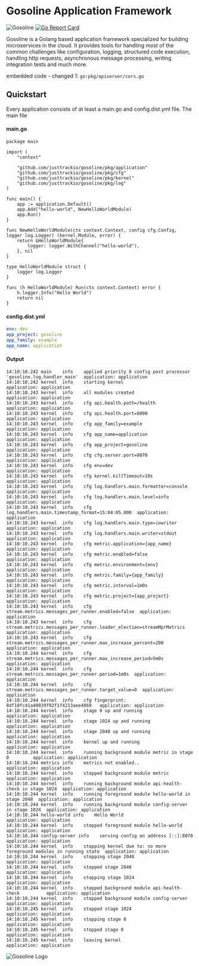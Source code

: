 # Gosoline Application Framework
![Gosoline](https://github.com/justtrackio/gosoline/workflows/Gosoline/badge.svg)
[![Go Report Card](https://goreportcard.com/badge/github.com/justtrackio/gosoline)](https://goreportcard.com/report/github.com/applike/gosoline)

Gosoline is a Golang based application framework specialized for building 
microservices in the cloud. It provides tools for handling most of the common
challenges like configuration, logging, structured code execution, handling
http requests, asynchronous message processing, writing integration tests and 
much more.

embedded code - changed 1:
```go:pkg/apiserver/cors.go```

## Quickstart
Every application consists of at least a main.go and config.dist.yml file. The
main file

#### main.go
```golang
package main

import (
	"context"

	"github.com/justtrackio/gosoline/pkg/application"
	"github.com/justtrackio/gosoline/pkg/cfg"
	"github.com/justtrackio/gosoline/pkg/kernel"
	"github.com/justtrackio/gosoline/pkg/log"
)

func main() {
	app := application.Default()
	app.Add("hello-world", NewHelloWorldModule)
	app.Run()
}

func NewHelloWorldModule(ctx context.Context, config cfg.Config, logger log.Logger) (kernel.Module, error) {
	return &HelloWorldModule{
		logger: logger.WithChannel("hello-world"),
	}, nil
}

type HelloWorldModule struct {
	logger log.Logger
}

func (h HelloWorldModule) Run(ctx context.Context) error {
	h.logger.Info("Hello World")
	return nil
}
```

#### config.dist.yml
```yaml
env: dev
app_project: gosoline
app_family: example
app_name: application
```

#### Output
```
14:10:10.242 main    info    applied priority 8 config post processor 'gosoline.log.handler_main'  application: application
14:10:10.242 kernel  info    starting kernel                                     application: application
14:10:10.243 kernel  info    all modules created                                 application: application
14:10:10.243 kernel  info    cfg api.health.path=/health                         application: application
14:10:10.243 kernel  info    cfg api.health.port=8090                            application: application
14:10:10.243 kernel  info    cfg app_family=example                              application: application
14:10:10.243 kernel  info    cfg app_name=application                            application: application
14:10:10.243 kernel  info    cfg app_project=gosoline                            application: application
14:10:10.243 kernel  info    cfg cfg.server.port=8070                            application: application
14:10:10.243 kernel  info    cfg env=dev                                         application: application
14:10:10.243 kernel  info    cfg kernel.killTimeout=10s                          application: application
14:10:10.243 kernel  info    cfg log.handlers.main.formatter=console             application: application
14:10:10.243 kernel  info    cfg log.handlers.main.level=info                    application: application
14:10:10.243 kernel  info    cfg log.handlers.main.timestamp_format=15:04:05.000  application: application
14:10:10.243 kernel  info    cfg log.handlers.main.type=iowriter                 application: application
14:10:10.243 kernel  info    cfg log.handlers.main.writer=stdout                 application: application
14:10:10.243 kernel  info    cfg metric.application={app_name}                   application: application
14:10:10.243 kernel  info    cfg metric.enabled=false                            application: application
14:10:10.243 kernel  info    cfg metric.environment={env}                        application: application
14:10:10.243 kernel  info    cfg metric.family={app_family}                      application: application
14:10:10.243 kernel  info    cfg metric.interval=1m0s                            application: application
14:10:10.243 kernel  info    cfg metric.project={app_project}                    application: application
14:10:10.243 kernel  info    cfg stream.metrics.messages_per_runner.enabled=false  application: application
14:10:10.243 kernel  info    cfg stream.metrics.messages_per_runner.leader_election=streamMprMetrics  application: application
14:10:10.243 kernel  info    cfg stream.metrics.messages_per_runner.max_increase_percent=200  application: application
14:10:10.244 kernel  info    cfg stream.metrics.messages_per_runner.max_increase_period=5m0s  application: application
14:10:10.244 kernel  info    cfg stream.metrics.messages_per_runner.period=1m0s  application: application
14:10:10.244 kernel  info    cfg stream.metrics.messages_per_runner.target_value=0  application: application
14:10:10.244 kernel  info    cfg fingerprint: 8df18fc41a40039f92f1f4213aee4869   application: application
14:10:10.244 kernel  info    stage 0 up and running                              application: application
14:10:10.244 kernel  info    stage 1024 up and running                           application: application
14:10:10.244 kernel  info    stage 2048 up and running                           application: application
14:10:10.244 kernel  info    kernel up and running                               application: application
14:10:10.244 kernel  info    running background module metric in stage 0         application: application
14:10:10.244 metrics info    metrics not enabled..                               application: application
14:10:10.244 kernel  info    stopped background module metric                    application: application
14:10:10.244 kernel  info    running background module api-health-check in stage 1024  application: application
14:10:10.244 kernel  info    running foreground module hello-world in stage 2048  application: application
14:10:10.244 kernel  info    running background module config-server in stage 1024  application: application
14:10:10.244 hello-world info    Hello World                                         application: application
14:10:10.244 kernel  info    stopped foreground module hello-world               application: application
14:10:10.244 config-server info    serving config on address [::]:8070                 application: application
14:10:10.244 kernel  info    stopping kernel due to: no more foreground modules in running state  application: application
14:10:10.244 kernel  info    stopping stage 2048                                 application: application
14:10:10.244 kernel  info    stopped stage 2048                                  application: application
14:10:10.244 kernel  info    stopping stage 1024                                 application: application
14:10:10.244 kernel  info    stopped background module api-health-check          application: application
14:10:10.244 kernel  info    stopped background module config-server             application: application
14:10:10.245 kernel  info    stopped stage 1024                                  application: application
14:10:10.245 kernel  info    stopping stage 0                                    application: application
14:10:10.245 kernel  info    stopped stage 0                                     application: application
14:10:10.245 kernel  info    leaving kernel                                      application: application
```

![Gosoline Logo](http://cdn.applike-services.info/public/2019/10/23/gosoline.svg)